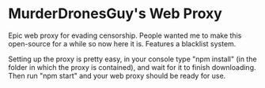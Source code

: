 # MurderDronesGuy's Web Proxy
Epic web proxy for evading censorship.
People wanted me to make this open-source for a while so now here it is. 
Features a blacklist system.

Setting up the proxy is pretty easy, in your console type "npm install" (in the folder in which the proxy is contained), and wait for it to finish downloading. Then run "npm start" and your web proxy should be ready for use.
